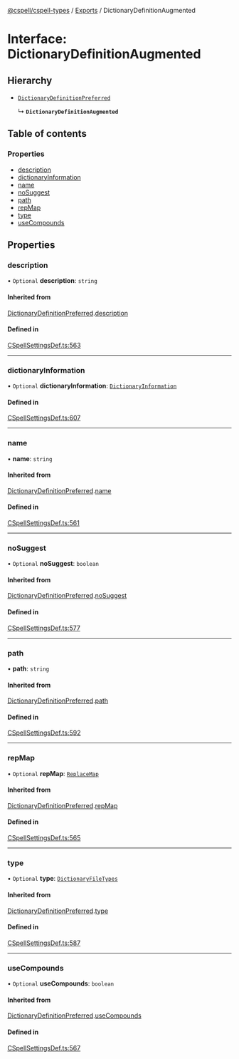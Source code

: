 [@cspell/cspell-types](../README.md) / [Exports](../modules.md) / DictionaryDefinitionAugmented

# Interface: DictionaryDefinitionAugmented

## Hierarchy

- [`DictionaryDefinitionPreferred`](DictionaryDefinitionPreferred.md)

  ↳ **`DictionaryDefinitionAugmented`**

## Table of contents

### Properties

- [description](DictionaryDefinitionAugmented.md#description)
- [dictionaryInformation](DictionaryDefinitionAugmented.md#dictionaryinformation)
- [name](DictionaryDefinitionAugmented.md#name)
- [noSuggest](DictionaryDefinitionAugmented.md#nosuggest)
- [path](DictionaryDefinitionAugmented.md#path)
- [repMap](DictionaryDefinitionAugmented.md#repmap)
- [type](DictionaryDefinitionAugmented.md#type)
- [useCompounds](DictionaryDefinitionAugmented.md#usecompounds)

## Properties

### description

• `Optional` **description**: `string`

#### Inherited from

[DictionaryDefinitionPreferred](DictionaryDefinitionPreferred.md).[description](DictionaryDefinitionPreferred.md#description)

#### Defined in

[CSpellSettingsDef.ts:563](https://github.com/streetsidesoftware/cspell/blob/6865ad5/packages/cspell-types/src/CSpellSettingsDef.ts#L563)

___

### dictionaryInformation

• `Optional` **dictionaryInformation**: [`DictionaryInformation`](DictionaryInformation.md)

#### Defined in

[CSpellSettingsDef.ts:607](https://github.com/streetsidesoftware/cspell/blob/6865ad5/packages/cspell-types/src/CSpellSettingsDef.ts#L607)

___

### name

• **name**: `string`

#### Inherited from

[DictionaryDefinitionPreferred](DictionaryDefinitionPreferred.md).[name](DictionaryDefinitionPreferred.md#name)

#### Defined in

[CSpellSettingsDef.ts:561](https://github.com/streetsidesoftware/cspell/blob/6865ad5/packages/cspell-types/src/CSpellSettingsDef.ts#L561)

___

### noSuggest

• `Optional` **noSuggest**: `boolean`

#### Inherited from

[DictionaryDefinitionPreferred](DictionaryDefinitionPreferred.md).[noSuggest](DictionaryDefinitionPreferred.md#nosuggest)

#### Defined in

[CSpellSettingsDef.ts:577](https://github.com/streetsidesoftware/cspell/blob/6865ad5/packages/cspell-types/src/CSpellSettingsDef.ts#L577)

___

### path

• **path**: `string`

#### Inherited from

[DictionaryDefinitionPreferred](DictionaryDefinitionPreferred.md).[path](DictionaryDefinitionPreferred.md#path)

#### Defined in

[CSpellSettingsDef.ts:592](https://github.com/streetsidesoftware/cspell/blob/6865ad5/packages/cspell-types/src/CSpellSettingsDef.ts#L592)

___

### repMap

• `Optional` **repMap**: [`ReplaceMap`](../modules.md#replacemap)

#### Inherited from

[DictionaryDefinitionPreferred](DictionaryDefinitionPreferred.md).[repMap](DictionaryDefinitionPreferred.md#repmap)

#### Defined in

[CSpellSettingsDef.ts:565](https://github.com/streetsidesoftware/cspell/blob/6865ad5/packages/cspell-types/src/CSpellSettingsDef.ts#L565)

___

### type

• `Optional` **type**: [`DictionaryFileTypes`](../modules.md#dictionaryfiletypes)

#### Inherited from

[DictionaryDefinitionPreferred](DictionaryDefinitionPreferred.md).[type](DictionaryDefinitionPreferred.md#type)

#### Defined in

[CSpellSettingsDef.ts:587](https://github.com/streetsidesoftware/cspell/blob/6865ad5/packages/cspell-types/src/CSpellSettingsDef.ts#L587)

___

### useCompounds

• `Optional` **useCompounds**: `boolean`

#### Inherited from

[DictionaryDefinitionPreferred](DictionaryDefinitionPreferred.md).[useCompounds](DictionaryDefinitionPreferred.md#usecompounds)

#### Defined in

[CSpellSettingsDef.ts:567](https://github.com/streetsidesoftware/cspell/blob/6865ad5/packages/cspell-types/src/CSpellSettingsDef.ts#L567)
